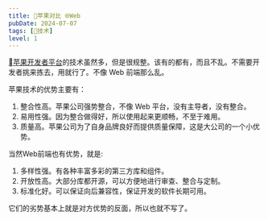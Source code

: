 ```yaml
---
title: 苹果对比 🌐Web
pubDate: 2024-07-07
tags: [🔭技术]
level: 1
---
```


[苹果开发者平台]的技术虽然多，但是很规整。该有的都有，而且不乱。不需要开发者挑来拣去，用就行了。不像 Web 前端那么乱。

苹果技术的优势主要有：
1. 整合性高。苹果公司强势整合，不像 Web 平台，没有主导者，没有整合。
2. 易用性强。因为整合做得好，所以使用起来更顺畅，不至于难用。
3. 质量高。苹果公司为了自身品牌良好而提供质量保障，这是大公司的一个小优势。

当然Web前端也有优势，就是:
1. 多样性强。有各种丰富多彩的第三方库和组件。
2. 开放性高。大部分库都开源，可以方便地进行审查、整合与定制。
3. 标准化好。可以保证向后兼容性，保证开发的软件长期可用。

它们的劣势基本上就是对方优势的反面，所以也就不写了。

[苹果开发者平台]: https://developer.apple.com/develop/
